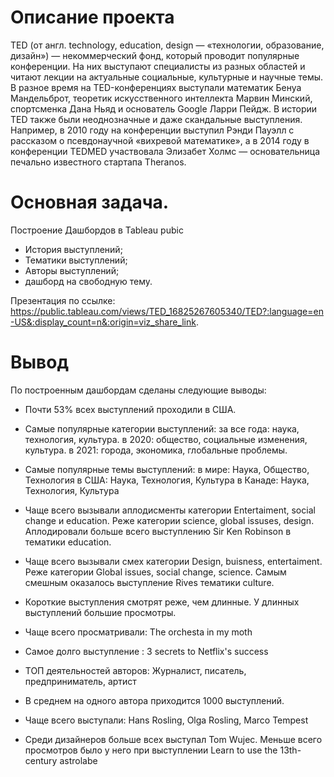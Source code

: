 # Описание проекта
TED (от англ. technology, education, design — «технологии, образование, дизайн») — некоммерческий фонд, который проводит популярные конференции. 
На них выступают специалисты из разных областей и читают лекции на актуальные социальные, культурные и научные темы. 
В разное время на TED-конференциях выступали математик Бенуа Мандельброт, теоретик искусственного интеллекта Марвин Минский, спортсменка Дана Ньяд и основатель Google Ларри Пейдж. 
В истории TED также были неоднозначные и даже скандальные выступления.
Например, в 2010 году на конференции выступил Рэнди Пауэлл с рассказом о псевдонаучной «вихревой математике», 
а в 2014 году в конференции TEDMED участвовала Элизабет Холмс — основательница печально известного стартапа Theranos.

# Основная задача.
Построение Дашбордов в Tableau pubic
- История выступлений;
- Тематики выступлений;
- Авторы выступлений;
- дашборд на свободную тему.  
  
Презентация по ссылке: https://public.tableau.com/views/TED_16825267605340/TED?:language=en-US&:display_count=n&:origin=viz_share_link.

# Вывод
По построенным дашбордам сделаны следующие выводы:
- Почти 53% всех выступлений проходили в США.
- Самые популярные категории выступлений:
 за все года:  наука, технология, культура.
в 2020: общество, социальные изменения, культура.
в 2021:  города, экономика, глобальные проблемы.

- Самые популярные темы выступлений:
в мире: Наука, Общество, Технология
в США: Наука, Технология, Культура
в Канаде: Наука, Технология, Культура
- Чаще всего вызывали аплодисменты категории Entertaiment, social change и education. Реже категории science, global issuses, design. Аплодировали больше всего выступлению Sir Ken Robinson в тематики education.
- Чаще всего вызывали смех категории Design, buisness, entertaiment. Реже категории Global issues, social change, science. Самым смешным оказалось выступление Rives тематики culture.
- Короткие выступления смотрят реже, чем длинные. У длинных выступлений большие просмотры.
- Чаще всего просматривали: The orchesta in my moth
- Самое долго выступление : 3 secrets to Netflix's success

- ТОП деятельностей авторов: Журналист, писатель, предприниматель, артист
- В среднем на одного автора приходится 1000 выступлений.
- Чаще всего выступали: Hans Rosling, Olga Rosling, Marco Tempest
- Среди дизайнеров больше всех выступал Tom Wujec. Меньше всего просмотров было у него при выступлении Learn to use the 13th-century astrolabe
